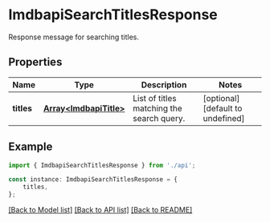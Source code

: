 # ImdbapiSearchTitlesResponse

Response message for searching titles.

## Properties

Name | Type | Description | Notes
------------ | ------------- | ------------- | -------------
**titles** | [**Array&lt;ImdbapiTitle&gt;**](ImdbapiTitle.md) | List of titles matching the search query. | [optional] [default to undefined]

## Example

```typescript
import { ImdbapiSearchTitlesResponse } from './api';

const instance: ImdbapiSearchTitlesResponse = {
    titles,
};
```

[[Back to Model list]](../README.md#documentation-for-models) [[Back to API list]](../README.md#documentation-for-api-endpoints) [[Back to README]](../README.md)
